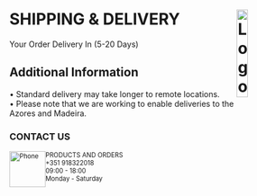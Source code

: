 # SHIPPING & DELIVERY <img alt="Logo" align="right" src="https://i.postimg.cc/XqH9nsvw/SPORTS-EXPRESS-logos-transparent.png" width="20%" />
Your Order Delivery In (5-20 Days)
## Additional Information
• Standard delivery may take longer to remote locations.
<br>
• Please note that we are working to enable deliveries to the Azores and Madeira.
### CONTACT US
<p style="font-size:80%;">
<img src="https://i.postimg.cc/9ffg6y6Z/phone.png" alt="Phone" style="float:left;width:64px;height:64px;">
PRODUCTS AND ORDERS<br>+351 918322018<br>09:00 - 18:00<br>Monday 
- Saturday</p>
